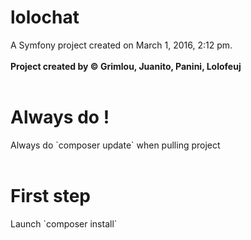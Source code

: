 lolochat
========

A Symfony project created on March 1, 2016, 2:12 pm.<br /><br />
<b>Project created by © Grimlou, Juanito, Panini, Lolofeuj</b><br /><br />

<h1>Always do !</h1>
Always do `composer update` when pulling project
<br /><br />

<h1>First step</h1>
Launch `composer install`
